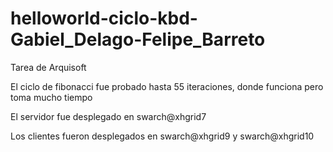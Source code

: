 # helloworld-ciclo-kbd-Gabiel_Delago-Felipe_Barreto
Tarea de Arquisoft

El ciclo de fibonacci fue probado hasta 55 iteraciones, donde funciona pero toma mucho tiempo

El servidor fue desplegado en swarch@xhgrid7 

Los clientes fueron desplegados en swarch@xhgrid9 y swarch@xhgrid10
